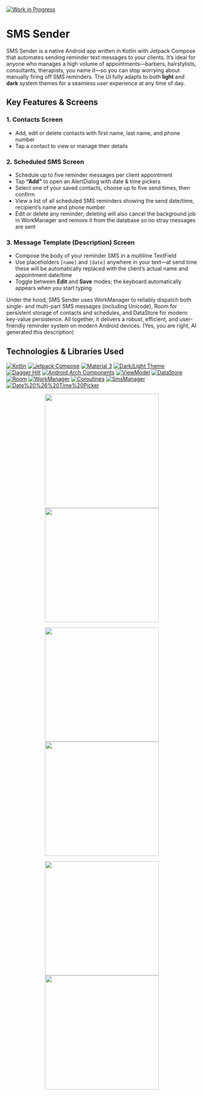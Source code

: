 [![Work in Progress](https://img.shields.io/badge/status-WIP-orange.svg)](#)


# SMS Sender

SMS Sender is a native Android app written in Kotlin with Jetpack Compose that automates sending reminder text messages to your clients. It’s ideal for anyone who manages a high volume of appointments—barbers, hairstylists, consultants, therapists, you name it—so you can stop worrying about manually firing off SMS reminders. The UI fully adapts to both **light** and **dark** system themes for a seamless user experience at any time of day.

## Key Features & Screens

### 1. Contacts Screen
- Add, edit or delete contacts with first name, last name, and phone number  
- Tap a contact to view or manage their details

### 2. Scheduled SMS Screen
- Schedule up to five reminder messages per client appointment  
- Tap **“Add”** to open an AlertDialog with date & time pickers  
- Select one of your saved contacts, choose up to five send times, then confirm  
- View a list of all scheduled SMS reminders showing the send date/time, recipient’s name and phone number  
- Edit or delete any reminder; deleting will also cancel the background job in WorkManager and remove it from the database so no stray messages are sent

### 3. Message Template (Description) Screen
- Compose the body of your reminder SMS in a multiline TextField  
- Use placeholders `[name]` and `[date]` anywhere in your text—at send time these will be automatically replaced with the client’s actual name and appointment date/time  
- Toggle between **Edit** and **Save** modes; the keyboard automatically appears when you start typing

Under the hood, SMS Sender uses WorkManager to reliably dispatch both single- and multi-part SMS messages (including Unicode), Room for persistent storage of contacts and schedules, and DataStore for modern key-value persistence. All together, it delivers a robust, efficient, and user-friendly reminder system on modern Android devices. (Yes, you are right, AI generated this description)


## Technologies & Libraries Used

<!-- Technology Badges -->
[![Kotlin](https://img.shields.io/badge/Kotlin-7F52FF?logo=kotlin&logoColor=white)](https://kotlinlang.org/)
[![Jetpack Compose](https://img.shields.io/badge/Compose-4285F4?logo=jetpack&logoColor=white)](https://developer.android.com/jetpack/compose)
[![Material 3](https://img.shields.io/badge/Material%203-6200EE?logo=material-io&logoColor=white)](https://m3.material.io/)
[![Dark/Light Theme](https://img.shields.io/badge/Theme-Dark%20%7C%20Light-00BCD4)](#)
[![Dagger Hilt](https://img.shields.io/badge/Hilt-009688?logo=dagger&logoColor=white)](https://dagger.dev/hilt/)
[![Android Arch Components](https://img.shields.io/badge/Arch%20Components-3DDC84?logo=android&logoColor=white)](https://developer.android.com/topic/libraries/architecture)
[![ViewModel](https://img.shields.io/badge/ViewModel-FF6F00?logo=android&logoColor=white)](#)
[![DataStore](https://img.shields.io/badge/DataStore-03A9F4?logo=android&logoColor=white)](#)
[![Room](https://img.shields.io/badge/Room-795548?logo=sqlite&logoColor=white)](https://developer.android.com/training/data-storage/room)
[![WorkManager](https://img.shields.io/badge/WorkManager-2196F3?logo=android&logoColor=white)](https://developer.android.com/topic/libraries/architecture/workmanager)
[![Coroutines](https://img.shields.io/badge/Coroutines-7F52FF?logo=kotlin&logoColor=white)](https://kotlinlang.org/docs/coroutines-overview.html)
[![SmsManager](https://img.shields.io/badge/SmsManager-607D8B?logo=android&logoColor=white)](#)
[![Date%20%26%20Time%20Picker](https://img.shields.io/badge/Picker-Date%20%26%20Time-FF9800?logo=android&logoColor=white)](#)




<p align="center">
  <img src="https://github.com/user-attachments/assets/ed1b900b-5361-4625-b7e4-23195346022a" width="300"/>
  <img src="https://github.com/user-attachments/assets/a468842f-3345-4deb-954d-2b16da02260d" width="300"/>
</p>

<p align="center">
  <img src="https://github.com/user-attachments/assets/7dd2e618-69ee-43d6-86d4-81d6f428bc4f" width="300"/>
  <img src="https://github.com/user-attachments/assets/8b1dd0e8-9dd8-4a11-88e3-ebfb51a8fba7" width="300"/>
</p>

<p align="center">
  <img src="https://github.com/user-attachments/assets/1c218f18-c2be-4990-bfa9-b0b420e989a9" width="300"/>
  <img src="https://github.com/user-attachments/assets/d2ee540e-5e76-4a46-9e35-357839381e25" width="300"/>
</p>
